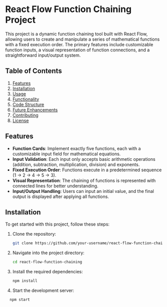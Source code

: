 # React Flow Function Chaining Project

This project is a dynamic function chaining tool built with React Flow, allowing users to create and manipulate a series of mathematical functions with a fixed execution order. The primary features include customizable function inputs, a visual representation of function connections, and a straightforward input/output system.

## Table of Contents

1. [Features](#features)
2. [Installation](#installation)
3. [Usage](#usage)
4. [Functionality](#functionality)
5. [Code Structure](#code-structure)
6. [Future Enhancements](#future-enhancements)
7. [Contributing](#contributing)
8. [License](#license)

## Features

- **Function Cards**: Implement exactly five functions, each with a customizable input field for mathematical equations.
- **Input Validation**: Each input only accepts basic arithmetic operations (addition, subtraction, multiplication, division) and exponents.
- **Fixed Execution Order**: Functions execute in a predetermined sequence (1 → 2 → 4 → 5 → 3).
- **Visual Representation**: The chaining of functions is represented with connected lines for better understanding.
- **Input/Output Handling**: Users can input an initial value, and the final output is displayed after applying all functions.

## Installation

To get started with this project, follow these steps:

1. Clone the repository:
   ```bash
   git clone https://github.com/your-username/react-flow-function-chaining.git
   ```
2. Navigate into the project directory:
   ```bash
   cd react-flow-function-chaining
   ```
3. Install the required dependencies:
   ```bash
   npm install
   ```
4. Start the development server:

```bash
  npm start
```
